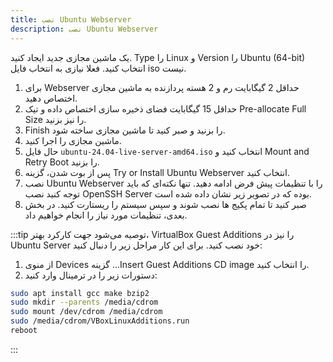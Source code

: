 ```yaml
---
title: نصب Ubuntu Webserver
description: نصب Ubuntu Webserver
---
```


یک ماشین مجازی جدید ایجاد کنید. Type را Linux  و Version را Ubuntu (64-bit) انتخاب کنید. فعلا نیازی به انتخاب فایل iso نیست.
1. برای Webserver حداقل 2 گیگابایت رم و 2 هسته پردازنده به ماشین مجازی اختصاص دهید.
2. حداقل 15 گیگابایت فضای ذخیره سازی اختصاص داده و تیک Pre-allocate Full Size را نیز بزنید.
3. Finish را بزنید و صبر کنید تا ماشین مجازی ساخته شود.
4. ماشین مجازی را اجرا کنید.
5. حال فایل `ubuntu-24.04-live-server-amd64.iso` انتخاب کنید و Mount and Retry Boot را بزنید.
6. پس از بوت شدن، گزینه Try or Install Ubuntu Webserver انتخاب کنید.
7. نصب Ubuntu Webserver را با تنظیمات پیش فرض ادامه دهید. تنها نکته‌ای که باید توجه کنید نصب OpenSSH Server بوده که در تصویر زیر نشان داده شده است.
8. صبر کنید تا تمام پکیج ها نصب شوند و سپس سیستم را ریستارت کنید. در بخش بعدی، تنظیمات مورد نیاز را انجام خواهیم داد.

:::tip
توصیه می‌شود جهت کارکرد بهتر، VirtualBox Guest Additions را نیز در Ubuntu Server خود نصب کنید. برای این کار مراحل زیر را دنبال کنید:
1. از منوی Devices گزینه ...Insert Guest Additions CD image را انتخاب کنید.
2. دستورات زیر را در ترمینال وارد کنید:
```sh
sudo apt install gcc make bzip2
sudo mkdir --parents /media/cdrom
sudo mount /dev/cdrom /media/cdrom
sudo /media/cdrom/VBoxLinuxAdditions.run
reboot
```
:::